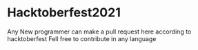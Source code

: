 # Hacktoberfest2021

Any New programmer can make a pull request here according to hacktoberfest
Fell free to contribute in any language
